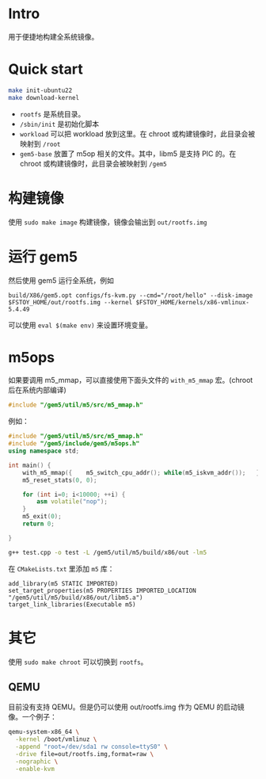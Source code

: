 # Intro
用于便捷地构建全系统镜像。

# Quick start
```bash
make init-ubuntu22
make download-kernel
```

* `rootfs` 是系统目录。
* `/sbin/init` 是初始化脚本
* `workload` 可以把 workload 放到这里。在 chroot 或构建镜像时，此目录会被映射到 `/root`
* `gem5-base` 放置了 m5op 相关的文件。其中，libm5 是支持 PIC 的。在 chroot 或构建镜像时，此目录会被映射到 `/gem5`

# 构建镜像
使用 `sudo make image` 构建镜像，镜像会输出到 `out/rootfs.img`

# 运行 gem5
然后使用 gem5 运行全系统，例如

```
build/X86/gem5.opt configs/fs-kvm.py --cmd="/root/hello" --disk-image $FSTOY_HOME/out/rootfs.img --kernel $FSTOY_HOME/kernels/x86-vmlinux-5.4.49
```

可以使用 `eval $(make env)` 来设置环境变量。

# m5ops
如果要调用 m5_mmap，可以直接使用下面头文件的 `with_m5_mmap` 宏。(chroot 后在系统内部编译)
```c++
#include "/gem5/util/m5/src/m5_mmap.h"
```

例如：
```c++
#include "/gem5/util/m5/src/m5_mmap.h"
#include "/gem5/include/gem5/m5ops.h"
using namespace std;

int main() {
	with_m5_mmap({    m5_switch_cpu_addr(); while(m5_iskvm_addr());   });
	m5_reset_stats(0, 0);

	for (int i=0; i<10000; ++i) {
		asm volatile("nop");
	}
	m5_exit(0);
	return 0;

}
```
```bash
g++ test.cpp -o test -L /gem5/util/m5/build/x86/out -lm5
```
在 `CMakeLists.txt` 里添加 `m5` 库：

```cmakelists
add_library(m5 STATIC IMPORTED)
set_target_properties(m5 PROPERTIES IMPORTED_LOCATION "/gem5/util/m5/build/x86/out/libm5.a")
target_link_libraries(Executable m5)
```



# 其它
使用 `sudo make chroot` 可以切换到 `rootfs`。

## QEMU
目前没有支持 QEMU。但是仍可以使用 out/rootfs.img 作为 QEMU 的启动镜像。一个例子：
```bash
qemu-system-x86_64 \
  -kernel /boot/vmlinuz \
  -append "root=/dev/sda1 rw console=ttyS0" \
  -drive file=out/rootfs.img,format=raw \
  -nographic \
  -enable-kvm
```
